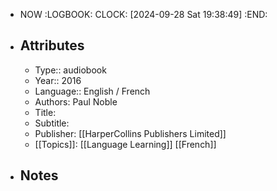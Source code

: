 - NOW
  :LOGBOOK:
  CLOCK: [2024-09-28 Sat 19:38:49]
  :END:
- ## Attributes
	- Type:: audiobook
	- Year:: 2016
	- Language:: English / French
	- Authors: Paul Noble
	- Title:
	- Subtitle:
	- Publisher: [[HarperCollins Publishers Limited]]
	- [[Topics]]: [[Language Learning]] [[French]]
- ## Notes